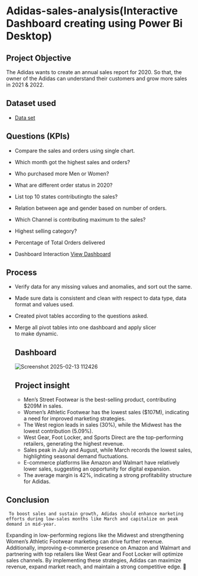 # Adidas-sales-analysis(Interactive Dashboard creating using Power Bi Desktop)
## Project Objective
The Adidas wants to create an annual sales report for 2020. So that, the owner of the Adidas can understand their customers and grow more sales in 2021 & 2022.

## Dataset used
  - <a href="https://github.com/CHBLESSY/Adidas-sales-analysis/blob/main/Adidas%20US%20Sales%20Datasets.xlsx">Data set</a>
  
## Questions (KPIs)
  - Compare the sales and orders using single chart.
  - Which month got the highest sales and orders?
  - Who purchased more Men or Women?
  - What are different order status in 2020?
  - List top 10 states contributingto the sales?
  - Relation between age and gender based on number of orders.
  - Which Channel is contributing maximum to the sales?
  - Highest selling category?
  - Percentage of Total Orders delivered

  - Dashboard Interaction <a href="https://github.com/CHBLESSY/Adidas-sales-analysis/blob/main/adidas%20sales%20analysis%20image.png">View Dashboard</a>

## Process
  - Verify data for any missing values and anomalies, and sort out the same.
  - Made sure data is consistent and clean with respect to data type, data format and values used.
  - Created pivot tables according to the questions asked.
  - Merge all pivot tables into one dashboard and apply slicer to make dynamic.

    ## Dashboard
     ![Screenshot 2025-02-13 112426](https://github.com/user-attachments/assets/cee61e8f-74a8-485a-b70c-decf3b4c2b5a)

    ## Project insight
       - Men’s Street Footwear is the best-selling product, contributing $209M in sales.
       - Women’s Athletic Footwear has the lowest sales ($107M), indicating a need for improved marketing strategies.
       - The West region leads in sales (30%), while the Midwest has the lowest contribution (5.09%).
       - West Gear, Foot Locker, and Sports Direct are the top-performing retailers, generating the highest revenue.
       - Sales peak in July and August, while March records the lowest sales, highlighting seasonal demand fluctuations.
       - E-commerce platforms like Amazon and Walmart have relatively lower sales, suggesting an opportunity for digital expansion.
       - The average margin is 42%, indicating a strong profitability structure for Adidas.
   
  ## Conclusion
     To boost sales and sustain growth, Adidas should enhance marketing efforts during low-sales months like March and capitalize on peak demand in mid-year. 
  Expanding in low-performing regions like the Midwest and strengthening Women’s Athletic Footwear marketing can drive further revenue. Additionally, improving 
  e-commerce presence on Amazon and Walmart and partnering with top retailers like West Gear and Foot Locker will optimize sales channels. By implementing these
  strategies, Adidas can maximize revenue, expand market reach, and maintain a strong competitive edge. 🚀
